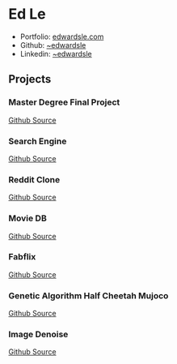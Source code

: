 # Ed Le
- Portfolio: [edwardsle.com](https://edwardsle.com)
- Github: [~edwardsle](https://edwardsle.github.io)
- Linkedin: [~edwardsle](https://linkedin.com/in/edwardsle)

## Projects
### Master Degree Final Project
[Github Source](https://github.com/edwardsle/IVR-for-Pizzerias)
### Search Engine
[Github Source](https://github.com/edwardsle/Search-Engine)
### Reddit Clone
[Github Source](https://github.com/edwardsle/reddit)
### Movie DB
[Github Source](https://github.com/edwardsle/moviedb)
### Fabflix
[Github Source](https://github.com/edwardsle/Fabflix)
### Genetic Algorithm Half Cheetah Mujoco
[Github Source](https://github.com/edwardsle/Genetic-Algorithm)
### Image Denoise
[Github Source](https://github.com/edwardsle/imagedenoise)
